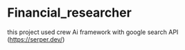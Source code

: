 # Financial_researcher
this project used crew Ai framework with google search API (https://serper.dev/)
